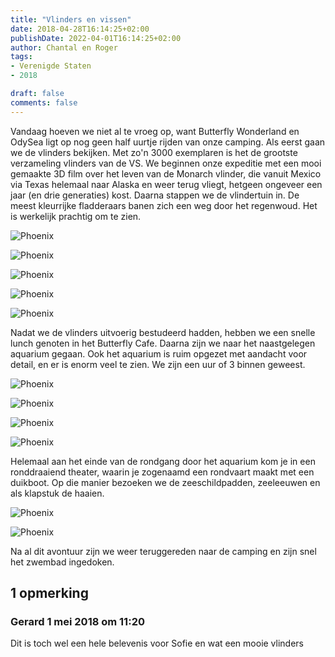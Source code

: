 ```yaml
---
title: "Vlinders en vissen"
date: 2018-04-28T16:14:25+02:00
publishDate: 2022-04-01T16:14:25+02:00
author: Chantal en Roger
tags:
- Verenigde Staten
- 2018

draft: false
comments: false
---
```


Vandaag hoeven we niet al te vroeg op, want Butterfly Wonderland en OdySea ligt op nog geen half uurtje rijden van onze camping. Als eerst gaan we de vlinders bekijken. Met zo'n 3000 exemplaren is het de grootste verzameling vlinders van de VS. We beginnen onze expeditie met een mooi gemaakte 3D film over het leven van de Monarch vlinder, die vanuit Mexico via Texas helemaal naar Alaska en weer terug vliegt, hetgeen ongeveer een jaar (en drie generaties) kost. Daarna stappen we de vlindertuin in. De meest kleurrijke fladderaars banen zich een weg door het regenwoud. Het is werkelijk prachtig om te zien.

![Phoenix](./images/IMG_0192[4].jpg)

![Phoenix](./images/IMG_0195[4].jpg)

![Phoenix](./images/IMG_0206[4].jpg)

![Phoenix](./images/IMG_0265[4].jpg)

![Phoenix](./images/IMG_0288[4].jpg)

Nadat we de vlinders uitvoerig bestudeerd hadden, hebben we een snelle lunch genoten in het Butterfly Cafe. Daarna zijn we naar het naastgelegen aquarium gegaan. Ook het aquarium is ruim opgezet met aandacht voor detail, en er is enorm veel te zien. We zijn een uur of 3 binnen geweest.

![Phoenix](./images/IMG_4520[4].jpg)

![Phoenix](./images/IMG_4526[4].jpg)

![Phoenix](./images/IMG_4561[4].jpg)

![Phoenix](./images/IMG_4565[4].jpg)

Helemaal aan het einde van de rondgang door het aquarium kom je in een ronddraaiend theater, waarin je zogenaamd een rondvaart maakt met een duikboot. Op die manier bezoeken we de zeeschildpadden, zeeleeuwen en als klapstuk de haaien.

![Phoenix](./images/IMG_4556[4].jpg)

![Phoenix](./images/IMG_4585[4].jpg)

Na al dit avontuur zijn we weer teruggereden naar de camping en zijn snel het zwembad ingedoken.

## 1 opmerking

### Gerard 1 mei 2018 om 11:20

Dit is toch wel een hele belevenis voor Sofie en wat een mooie vlinders
